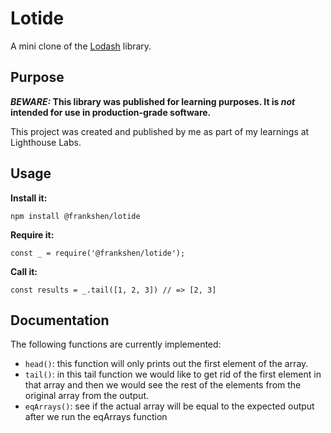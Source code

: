 
# Lotide

A mini clone of the [Lodash](https://lodash.com) library.

## Purpose

**_BEWARE:_ This library was published for learning purposes. It is _not_ intended for use in production-grade software.**

This project was created and published by me as part of my learnings at Lighthouse Labs. 

## Usage

**Install it:**

`npm install @frankshen/lotide`

**Require it:**

`const _ = require('@frankshen/lotide');`

**Call it:**

`const results = _.tail([1, 2, 3]) // => [2, 3]`

## Documentation

The following functions are currently implemented:

* `head()`: this function will only prints out the first element of the array.
* `tail()`: in this tail function we would like to get rid of the first element in that array and then we would see the rest of the elements from the original array from the output.
* `eqArrays()`: see if the actual array will be equal to the expected output after we run the eqArrays function